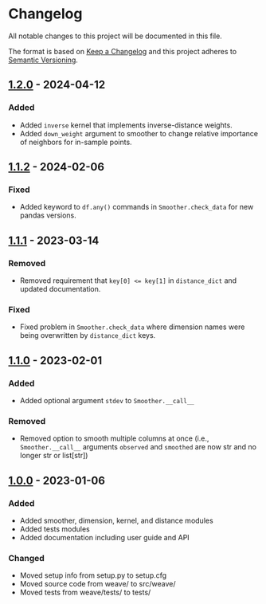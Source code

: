 # Changelog

All notable changes to this project will be documented in this file.

The format is based on [Keep a Changelog](http://keepachangelog.com/en/1.0.0/)
and this project adheres to [Semantic Versioning](http://semver.org/spec/v2.0.0.html).

## [1.2.0] - 2024-04-12

### Added

- Added `inverse` kernel that implements inverse-distance weights.
- Added `down_weight` argument to smoother to change relative importance of neighbors
  for in-sample points.

## [1.1.2] - 2024-02-06

### Fixed

- Added keyword to `df.any()` commands in `Smoother.check_data` for new pandas versions.

## [1.1.1] - 2023-03-14

### Removed

- Removed requirement that `key[0] <= key[1]` in `distance_dict` and updated documentation.

### Fixed

- Fixed problem in `Smoother.check_data` where dimension names were being overwritten by `distance_dict` keys.

## [1.1.0] - 2023-02-01

### Added

- Added optional argument `stdev` to `Smoother.__call__`

### Removed

- Removed option to smooth multiple columns at once (i.e., `Smoother.__call__`
  arguments `observed` and `smoothed` are now str and no longer str or
  list[str])

## [1.0.0] - 2023-01-06

### Added

- Added smoother, dimension, kernel, and distance modules
- Added tests modules
- Added documentation including user guide and API

### Changed

- Moved setup info from setup.py to setup.cfg
- Moved source code from weave/ to src/weave/
- Moved tests from weave/tests/ to tests/

[1.2.0]: https://github.com/ihmeuw-msca/weighted-average/compare/v1.1.2...v1.2.0
[1.1.2]: https://github.com/ihmeuw-msca/weighted-average/compare/v1.1.1...v1.1.2
[1.1.1]: https://github.com/ihmeuw-msca/weighted-average/compare/v1.1.0...v1.1.1
[1.1.0]: https://github.com/ihmeuw-msca/weighted-average/compare/v1.0.0...v1.1.0
[1.0.0]: https://github.com/ihmeuw-msca/weighted-average/releases/tag/v1.0.0

